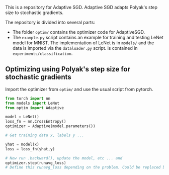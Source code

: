 This is a repository for Adaptive SGD. Adaptive SGD adapts Polyak's step size to stochastic gradients.

The repository is divided into several parts:
  * The folder `optim/` contains the optimizer code for AdaptiveSGD.
  * The `example.py` script contains an example for training and testing LeNet model for MNIST. The implementation of LeNet is in `models/` and the data is imported via the `dataloader.py` script. is contained in `experiments/classification`. 

## Optimizing using Polyak's step size for stochastic gradients
Import the optimizer from `optim/` and use the usual script from pytorch.

```python
from torch import nn
from models import LeNet
from optim import Adaptive

model = LeNet()
loss_fn = nn.CrossEntropy()
optimizer = Adaptive(model.parameters())

# Get training data x, labels y ...

yhat = model(x)
loss = loss_fn(yhat,y) 

# Now run .backward(), update the model, etc ... and
optimizer.step(runavg_loss)
# Define this runavg_loss depending on the problem. Could be replaced by a true loss in case of need.
```

